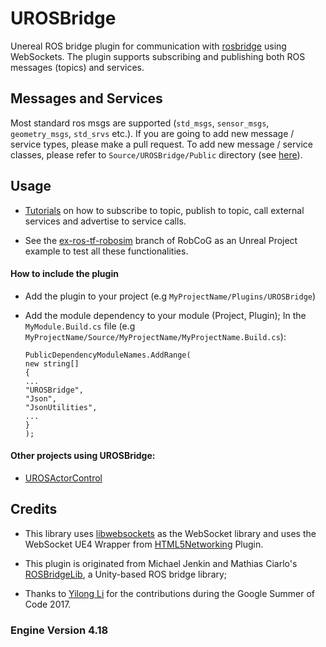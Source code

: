 # UROSBridge

Unereal ROS bridge plugin for communication with [rosbridge](http://wiki.ros.org/rosbridge_suite) using WebSockets. The plugin supports subscribing and publishing both ROS messages (topics) and services.

## Messages and Services

Most standard ros msgs are supported (`std_msgs`, `sensor_msgs`, `geometry_msgs`, `std_srvs` etc.). If you are going to add new message / service types, please make a pull request. To add new message / service classes, please refer to `Source/UROSBridge/Public` directory (see [here](Source/UROSBridge/Public/)).

## Usage

* [Tutorials](Documentation/Examples.md) on how to subscribe to topic, publish to topic, call external services and advertise to service calls.

* See the [ex-ros-tf-robosim](https://github.com/robcog-iai/RobCoG/tree/ex-ros-tf-robosim) branch of RobCoG as an Unreal Project example to test all these functionalities.

#### How to include the plugin

-   Add the plugin to your project (e.g `MyProjectName/Plugins/UROSBridge`)      

-   Add the module dependency to your module (Project, Plugin); In the
    `MyModule.Build.cs` file (e.g `MyProjectName/Source/MyProjectName/MyProjectName.Build.cs`):  

		PublicDependencyModuleNames.AddRange(  
		new string[]  
		{  
		...  
		"UROSBridge",
		"Json",
		"JsonUtilities",
		...  
		}  
		);  

#### Other projects using UROSBridge:

 * [UROSActorControl](https://github.com/bbferka/UROSActorControl)

## Credits

* This library uses [libwebsockets](http://libwebsockets.org/) as the WebSocket library and uses the WebSocket UE4 Wrapper from [HTML5Networking](https://github.com/ankitkk/HTML5Networking) Plugin.

* This plugin is originated from Michael Jenkin and Mathias Ciarlo's [ROSBridgeLib](https://github.com/MathiasCiarlo/ROSBridgeLib), a Unity-based ROS bridge library;

* Thanks to [Yilong Li](https://github.com/gnoliyil) for the contributions during the Google Summer of Code 2017.

### Engine Version 4.18
